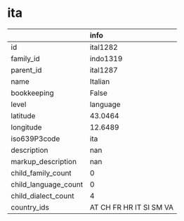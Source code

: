 # ita
|                      | info                    |
|:---------------------|:------------------------|
| id                   | ital1282                |
| family_id            | indo1319                |
| parent_id            | ital1287                |
| name                 | Italian                 |
| bookkeeping          | False                   |
| level                | language                |
| latitude             | 43.0464                 |
| longitude            | 12.6489                 |
| iso639P3code         | ita                     |
| description          | nan                     |
| markup_description   | nan                     |
| child_family_count   | 0                       |
| child_language_count | 0                       |
| child_dialect_count  | 4                       |
| country_ids          | AT CH FR HR IT SI SM VA |